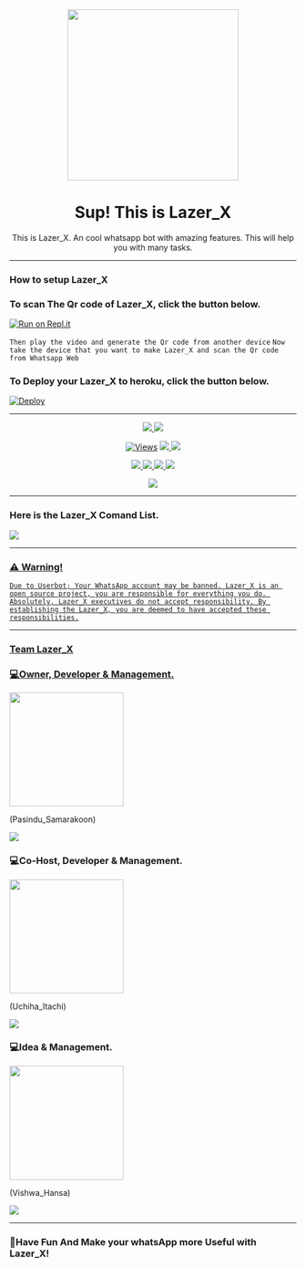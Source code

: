 <div align="center">
  <img src="https://telegra.ph/file/f39250b4f94fd7be7a0b7.png" width="300" height="300">
  <h1>Sup! This is Lazer_X </h1>
</div>

<p align="center">
    This is Lazer_X. An cool whatsapp bot with amazing features. This will help you with many tasks.
</p>

----

  </a>
</p>

### How to setup Lazer_X

### To scan The Qr code of Lazer_X, click the button below.
[![Run on Repl.it](https://repl.it/badge/github/quiec/whatsasena)](https://replit.com/@Pasindu-Samarakoon/LazerX?v=1)

`Then play the video and generate the Qr code from another device`
`Now take the device that you want to make Lazer_X and scan the Qr code from Whatsapp Web`

### To Deploy your Lazer_X to heroku, click the button below.
[![Deploy](https://www.herokucdn.com/deploy/button.svg)](https://heroku.com/deploy?template=https://github.com/PasiNdu-SamaraKooN/Lazer_X.git)

----

<p align="center">
  <a href="https://github.com/PasiNdu-SamaraKooN/Lazer_X">
    <img src="https://img.shields.io/badge/Docker%20Pulls-pasindu--samarakoon%2FlazerX-aqua">
  </a>
 
 <a href="https://github.com/PasiNdu-SamaraKooN/Lazer_X">
    <img src="https://img.shields.io/badge/Image%20Size-728%20MB-blue">
    </a>
</p>

<p align="center">
  <a href="https://github.com/PasiNdu-SamaraKooN/Lazer_X">
    <img src="https://hits.seeyoufarm.com/api/count/incr/badge.svg?url=https%3A%2F%2Fgithub.com%2FPasiNdu-SamaraKooN%2FLazer_X&count_bg=%2379C83D&title_bg=%23555555&icon=gitpod.svg&icon_color=%23E7E7E7&title=Views&edge_flat=false" alt="Views"/></a>
  </a>
  <a href="https://github.com/PasiNdu-SamaraKooN/Lazer_X/fork">
    <img src="https://img.shields.io/github/forks/PasiNdu-SamaraKooN/Lazer_X?label=Fork&style=social">
    </a>
  <a href="https://github.com/PasiNdu-SamaraKooN/Lazer_X/stargazers">
    <img src="https://img.shields.io/github/stars/PasiNdu-SamaraKooN/Lazer_X?style=social">
  </a>
</p>

<p align="center">
  <a href="https://github.com/PasiNdu-SamaraKooN/Lazer_X">
    <img src="https://img.shields.io/github/repo-size/PasiNdu-SamaraKooN/Lazer_X?color=green&red=Repo%20Size&style=plastic">
   </a>
  <a href="https://github.com/PasiNdu-SamaraKooN/Lazer_X">
    <img src="https://img.shields.io/github/license/PasiNdu-SamaraKooN/Lazer_X?color=green&red=License&style=plastic">
   </a>
   <a href="https://github.com/PasiNdu-SamaraKooN/Lazer_X">
    <img src="https://img.shields.io/badge/Languages%20-JavaScript%2098.4%25-green&red">
   </a>
  <a href="https://github.com/PasiNdu-SamaraKooN/Lazer_X">
    <img src="https://img.shields.io/static/v1?label=Author&message=PasiNdu%20SamaraKooN&color=purple&style=plastic">
   </a>
  </p>

<p align="center">
  <a href="https://wa.me/94719603031">
    <img src="https://img.shields.io/badge/Contact%20Me%20On%20Whatsapp-PasiNdu%20SamaraKooN-purple&style=plastic">
  </a>
</p>

----

### Here is the Lazer_X Comand List.

<a href="https://gist.github.com/PasiNdu-SamaraKooN/e454d94d6dbe080e933b9db7324bdb0e">
    <img src="https://img.shields.io/badge/Lazer%20X-purple&style=plastic">

----

### ⚠️ Warning! 
```
Due to Userbot; Your WhatsApp account may be banned. Lazer_X is an open source project, you are responsible for everything you do. Absolutely, Lazer_X executives do not accept responsibility. By establishing the Lazer_X, you are deemed to have accepted these responsibilities.
```

----

### Team Lazer_X

### 💻Owner, Developer & Management.

<a href="https://github.com/PasiNdu-SamaraKooN/Lazer_X.git">
    <img src="https://telegra.ph/file/81c3b795d770f63079ff6.png" width="200" height="200">
  </a>

(Pasindu_Samarakoon)

<a href="https://wa.me/+94719603031">
    <img src="https://img.shields.io/badge/Contact%20me%20on%20WhatsApp-purple&style=plastic">
   </a>
  
### 💻Co-Host, Developer & Management.

<a href="http://wa.me/94772842356">
    <img src="https://telegra.ph/file/a57f5d4d523d374c861f9.jpg" width="200" height="200">
  </a>

(Uchiha_Itachi)

<a href="http://wa.me/94772842356">
    <img src="https://img.shields.io/badge/Contact%20me%20on%20WhatsApp-purple&style=plastic">
   </a>
  
### 💻Idea & Management.

<a href="https://wa.me/94718846368">
    <img src="https://telegra.ph/file/666b405ec87168c327b1f.jpg" width="200" height="200">
  </a>

(Vishwa_Hansa)

<a href="https://wa.me/94718846368">
    <img src="https://img.shields.io/badge/Contact%20me%20on%20WhatsApp-purple&style=plastic">
   </a>

----

### 📱Have Fun And Make your whatsApp more Useful with Lazer_X!    
